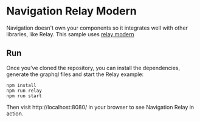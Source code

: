 # Navigation Relay Modern
Navigation doesn't own your components so it integrates well with other libraries, like Relay. This sample uses [relay modern](https://facebook.github.io/relay/docs/relay-modern.html)

## Run
Once you've cloned the repository, you can install the dependencies, generate the graphql files and start the Relay example:

    npm install
    npm run relay
    npm run start
	
Then visit http://localhost:8080/ in your browser to see Navigation Relay in action.

